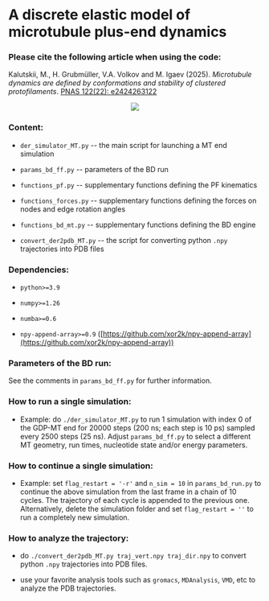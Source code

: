 # A discrete elastic model of microtubule plus-end dynamics

### Please cite the following article when using the code:

Kalutskii, M., H. Grubmüller, V.A. Volkov and M. Igaev (2025). *Microtubule dynamics are defined by conformations and stability of clustered protofilaments*. [PNAS 122(22): e2424263122](https://doi.org/10.1073/pnas.2424263122)

<div align="center">
  <img src="mt_movie.gif">
</div>

### Content:

* `der_simulator_MT.py` -- the main script for launching a MT end simulation

* `params_bd_ff.py` -- parameters of the BD run

* `functions_pf.py` -- supplementary functions defining the PF kinematics

* `functions_forces.py` -- supplementary functions defining the forces on nodes and edge rotation angles

* `functions_bd_mt.py` -- supplementary functions defining the BD engine

* `convert_der2pdb_MT.py` -- the script for converting python `.npy` trajectories into PDB files

### Dependencies:

* `python>=3.9`

* `numpy>=1.26`

* `numba>=0.6`

* `npy-append-array>=0.9` ([https://github.com/xor2k/npy-append-array](https://github.com/xor2k/npy-append-array))

### Parameters of the BD run:

See the comments in `params_bd_ff.py` for further information.

### How to run a single simulation:

* Example: do `./der_simulator_MT.py` to run 1 simulation with index 0 of the GDP-MT end for 20000 steps
  (200 ns; each step is 10 ps) sampled every 2500 steps (25 ns). Adjust `params_bd_ff.py` to select a
  different MT geometry, run times, nucleotide state and/or energy parameters.

### How to continue a single simulation:

* Example: set `flag_restart = '-r'` and `n_sim = 10` in `params_bd_run.py` to continue the above simulation
  from the last frame in a chain of 10 cycles. The trajectory of each cycle is appended to the previous one.
  Alternatively, delete the simulation folder and set `flag_restart = ''` to run a completely new
  simulation.

### How to analyze the trajectory:

* do `./convert_der2pdb_MT.py traj_vert.npy traj_dir.npy` to convert python `.npy` trajectories into
  PDB files.

* use your favorite analysis tools such as `gromacs`, `MDAnalysis`, `VMD`, etc to analyze the PDB
  trajectories.

